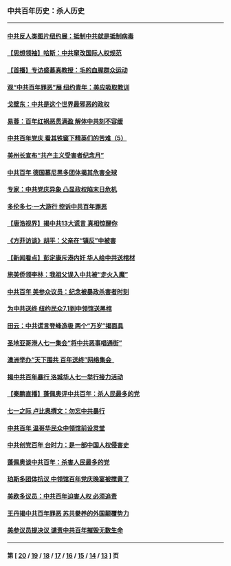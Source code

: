 ### 中共百年历史：杀人历史
---
#### [中共反人类图片纽约展：抵制中共就是抵制病毒](../../pages/nf1176106/n13115371.md?08020430) 
#### [【思想领袖】哈斯：中共窜改国际人权规范](../../pages/nf1176106/n13053647.md?08020430) 
#### [【首播】专访盛慕真教授：毛的血腥群众运动](../../pages/nf1176106/n13091782.md?08020430) 
#### [观“中共百年罪恶”展 纽约青年：美应吸取教训](../../pages/nf1176106/n13085246.md?08020430) 
#### [戈壁东：中共是这个世界最邪恶的政权](../../pages/nf1176106/n13085641.md?08020430) 
#### [易蓉：百年红祸恶贯满盈 解体中共刻不容缓](../../pages/nf1176106/n13084455.md?08020430) 
#### [中共百年党庆 看其铁窗下精英们的苦难（5）](../../pages/nf1176106/n13076766.md?08020430) 
#### [美州长宣布“共产主义受害者纪念月”](../../pages/nf1176106/n13074024.md?08020430) 
#### [中共百年 德国慕尼黑多团体揭其危害全球](../../pages/nf1176106/n13068873.md?08020430) 
#### [专家：中共党庆异象 凸显政权陷末日危机](../../pages/nf1176106/n13067084.md?08020430) 
#### [多伦多七·一大游行 控诉中共百年罪恶](../../pages/nf1176106/n13062043.md?08020430) 
#### [【唐浩视界】揭中共13大谎言 真相惊醒你](../../pages/nf1176106/n13065208.md?08020430) 
#### [《方菲访谈》胡平：父亲在“镇反”中被害](../../pages/nf1176106/n13064114.md?08020430) 
#### [【新闻看点】彭定康斥港内奸 华人给中共送棺材](../../pages/nf1176106/n13064230.md?08020430) 
#### [旅美侨领李林：我祖父误入中共被“走火入魔”](../../pages/nf1176106/n13062777.md?08020430) 
#### [中共百年 美参众议员：纪念被暴政杀害者时刻](../../pages/nf1176106/n13063735.md?08020430) 
#### [为中共送终 纽约民众7.1到中领馆送黑棺](../../pages/nf1176106/n13062573.md?08020430) 
#### [田云：中共谎言登峰造极 两个“万岁”揭面具](../../pages/nf1176106/n13062013.md?08020430) 
#### [圣地亚哥港人七一集会“将中共恶事唱通街”](../../pages/nf1176106/n13062681.md?08020430) 
#### [澳洲举办“天下围共 百年送终”网络集会  ](../../pages/nf1176106/n13054366.md?08020430) 
#### [揭中共百年暴行 洛城华人七一举行接力活动](../../pages/nf1176106/n13061979.md?08020430) 
#### [【秦鹏直播】蓬佩奥评中共百年：杀人民最多的党](../../pages/nf1176106/n13061736.md?08020430) 
#### [七一之际 卢比奥撰文：勿忘中共暴行](../../pages/nf1176106/n13061044.md?08020430) 
#### [中共百年 温哥华民众中领馆前设灵堂](../../pages/nf1176106/n13061399.md?08020430) 
#### [中共创党百年 台时力：是一部中国人权侵害史](../../pages/nf1176106/n13060687.md?08020430) 
#### [蓬佩奥谈中共百年：杀害人民最多的党](../../pages/nf1176106/n13061271.md?08020430) 
#### [珀斯多团体抗议 中领馆百年党庆晚宴被搅黄了](../../pages/nf1176106/n13061220.md?08020430) 
#### [美欧多议员：中共百年迫害人权 必须追责](../../pages/nf1176106/n13061062.md?08020430) 
#### [王丹揭中共百年罪恶 苏共豢养的外国颠覆势力](../../pages/nf1176106/n13060640.md?08020430) 
#### [美参议员提决议 谴责中共百年摧毁无数生命](../../pages/nf1176106/n13060723.md?08020430) 

---
#### 第 [ [20](./20.md?08020430) / [19](./19.md?08020430) / [18](./18.md?08020430) / [17](./17.md?08020430) / [16](./16.md?08020430) / [15](./15.md?08020430) / [14](./14.md?08020430) / [13](./13.md?08020430) ] 页

